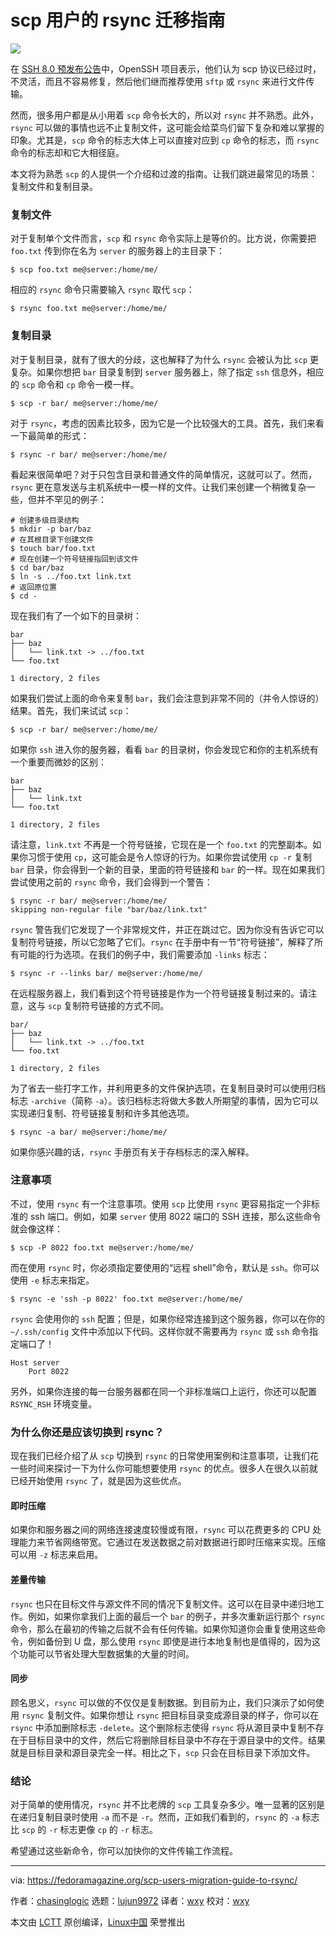 [#]: collector: (lujun9972)
[#]: translator: (wxy)
[#]: reviewer: (wxy)
[#]: publisher: (wxy)
[#]: url: (https://linux.cn/article-12575-1.html)
[#]: subject: (SCP user’s migration guide to rsync)
[#]: via: (https://fedoramagazine.org/scp-users-migration-guide-to-rsync/)
[#]: author: (chasinglogic https://fedoramagazine.org/author/chasinglogic/)

scp 用户的 rsync 迁移指南
======

![](https://img.linux.net.cn/data/attachment/album/202009/03/102942u7rxf79a7rsr9txz.jpg)

在 [SSH 8.0 预发布公告][2]中，OpenSSH 项目表示，他们认为 scp 协议已经过时，不灵活，而且不容易修复，然后他们继而推荐使用 `sftp` 或 `rsync` 来进行文件传输。

然而，很多用户都是从小用着 `scp` 命令长大的，所以对 `rsync` 并不熟悉。此外，`rsync` 可以做的事情也远不止复制文件，这可能会给菜鸟们留下复杂和难以掌握的印象。尤其是，`scp` 命令的标志大体上可以直接对应到 `cp` 命令的标志，而 `rsync` 命令的标志却和它大相径庭。

本文将为熟悉 `scp` 的人提供一个介绍和过渡的指南。让我们跳进最常见的场景：复制文件和复制目录。

### 复制文件

对于复制单个文件而言，`scp` 和 `rsync` 命令实际上是等价的。比方说，你需要把 `foo.txt` 传到你在名为 `server` 的服务器上的主目录下：

```
$ scp foo.txt me@server:/home/me/
```

相应的 `rsync` 命令只需要输入 `rsync` 取代 `scp`：

```
$ rsync foo.txt me@server:/home/me/
```

### 复制目录

对于复制目录，就有了很大的分歧，这也解释了为什么 `rsync` 会被认为比 `scp` 更复杂。如果你想把 `bar` 目录复制到 `server` 服务器上，除了指定 `ssh` 信息外，相应的 `scp` 命令和 `cp` 命令一模一样。

```
$ scp -r bar/ me@server:/home/me/
```

对于 `rsync`，考虑的因素比较多，因为它是一个比较强大的工具。首先，我们来看一下最简单的形式：

```
$ rsync -r bar/ me@server:/home/me/
```

看起来很简单吧？对于只包含目录和普通文件的简单情况，这就可以了。然而，`rsync` 更在意发送与主机系统中一模一样的文件。让我们来创建一个稍微复杂一些，但并不罕见的例子：

```
# 创建多级目录结构
$ mkdir -p bar/baz
# 在其根目录下创建文件
$ touch bar/foo.txt
# 现在创建一个符号链接指回到该文件
$ cd bar/baz
$ ln -s ../foo.txt link.txt
# 返回原位置
$ cd -
```

现在我们有了一个如下的目录树：

```
bar
├── baz
│   └── link.txt -> ../foo.txt
└── foo.txt

1 directory, 2 files
```

如果我们尝试上面的命令来复制 `bar`，我们会注意到非常不同的（并令人惊讶的）结果。首先，我们来试试 `scp`：

```
$ scp -r bar/ me@server:/home/me/
```

如果你 `ssh` 进入你的服务器，看看 `bar` 的目录树，你会发现它和你的主机系统有一个重要而微妙的区别：

```
bar
├── baz
│   └── link.txt
└── foo.txt

1 directory, 2 files
```

请注意，`link.txt` 不再是一个符号链接，它现在是一个 `foo.txt` 的完整副本。如果你习惯于使用 `cp`，这可能会是令人惊讶的行为。如果你尝试使用 `cp -r` 复制 `bar` 目录，你会得到一个新的目录，里面的符号链接和 `bar` 的一样。现在如果我们尝试使用之前的 `rsync` 命令，我们会得到一个警告：

```
$ rsync -r bar/ me@server:/home/me/
skipping non-regular file "bar/baz/link.txt"
```

`rsync` 警告我们它发现了一个非常规文件，并正在跳过它。因为你没有告诉它可以复制符号链接，所以它忽略了它们。`rsync` 在手册中有一节“符号链接”，解释了所有可能的行为选项。在我们的例子中，我们需要添加 `-links` 标志：

```
$ rsync -r --links bar/ me@server:/home/me/
```

在远程服务器上，我们看到这个符号链接是作为一个符号链接复制过来的。请注意，这与 `scp` 复制符号链接的方式不同。

```
bar/
├── baz
│   └── link.txt -> ../foo.txt
└── foo.txt

1 directory, 2 files
```

为了省去一些打字工作，并利用更多的文件保护选项，在复制目录时可以使用归档标志 `-archive`（简称 `-a`）。该归档标志将做大多数人所期望的事情，因为它可以实现递归复制、符号链接复制和许多其他选项。

```
$ rsync -a bar/ me@server:/home/me/
```

如果你感兴趣的话，`rsync` 手册页有关于存档标志的深入解释。

### 注意事项

不过，使用 `rsync` 有一个注意事项。使用 `scp` 比使用 `rsync` 更容易指定一个非标准的 ssh 端口。例如，如果 `server` 使用 8022 端口的 SSH 连接，那么这些命令就会像这样：

```
$ scp -P 8022 foo.txt me@server:/home/me/
```

而在使用 `rsync` 时，你必须指定要使用的“远程 shell”命令，默认是 `ssh`。你可以使用 `-e` 标志来指定。

```
$ rsync -e 'ssh -p 8022' foo.txt me@server:/home/me/
```

`rsync` 会使用你的 `ssh` 配置；但是，如果你经常连接到这个服务器，你可以在你的 `~/.ssh/config` 文件中添加以下代码。这样你就不需要再为 `rsync` 或 `ssh` 命令指定端口了！

```
Host server
    Port 8022
```

另外，如果你连接的每一台服务器都在同一个非标准端口上运行，你还可以配置 `RSYNC_RSH` 环境变量。

### 为什么你还是应该切换到 rsync？

现在我们已经介绍了从 `scp` 切换到 `rsync` 的日常使用案例和注意事项，让我们花一些时间来探讨一下为什么你可能想要使用 `rsync` 的优点。很多人在很久以前就已经开始使用 `rsync` 了，就是因为这些优点。

#### 即时压缩

如果你和服务器之间的网络连接速度较慢或有限，`rsync` 可以花费更多的 CPU 处理能力来节省网络带宽。它通过在发送数据之前对数据进行即时压缩来实现。压缩可以用 `-z` 标志来启用。

#### 差量传输

`rsync` 也只在目标文件与源文件不同的情况下复制文件。这可以在目录中递归地工作。例如，如果你拿我们上面的最后一个 `bar` 的例子，并多次重新运行那个 `rsync` 命令，那么在最初的传输之后就不会有任何传输。如果你知道你会重复使用这些命令，例如备份到 U 盘，那么使用 `rsync` 即使是进行本地复制也是值得的，因为这个功能可以节省处理大型数据集的大量的时间。

#### 同步

顾名思义，`rsync` 可以做的不仅仅是复制数据。到目前为止，我们只演示了如何使用 `rsync` 复制文件。如果你想让 `rsync` 把目标目录变成源目录的样子，你可以在 `rsync` 中添加删除标志 `-delete`。这个删除标志使得 `rsync` 将从源目录中复制不存在于目标目录中的文件，然后它将删除目标目录中不存在于源目录中的文件。结果就是目标目录和源目录完全一样。相比之下，`scp` 只会在目标目录下添加文件。

### 结论

对于简单的使用情况，`rsync` 并不比老牌的 `scp` 工具复杂多少。唯一显著的区别是在递归复制目录时使用 `-a` 而不是 `-r`。然而，正如我们看到的，`rsync` 的 `-a` 标志比 `scp` 的 `-r` 标志更像 `cp` 的 `-r` 标志。

希望通过这些新命令，你可以加快你的文件传输工作流程。

--------------------------------------------------------------------------------

via: https://fedoramagazine.org/scp-users-migration-guide-to-rsync/

作者：[chasinglogic][a]
选题：[lujun9972][b]
译者：[wxy](https://github.com/wxy)
校对：[wxy](https://github.com/wxy)

本文由 [LCTT](https://github.com/LCTT/TranslateProject) 原创编译，[Linux中国](https://linux.cn/) 荣誉推出

[a]: https://fedoramagazine.org/author/chasinglogic/
[b]: https://github.com/lujun9972
[1]: https://fedoramagazine.org/wp-content/uploads/2020/07/scp-rsync-816x345.png
[2]: https://lists.mindrot.org/pipermail/openssh-unix-dev/2019-March/037672.html

